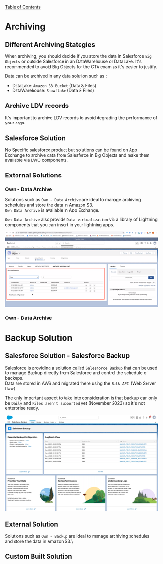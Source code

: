 [Table of Contents](../Documentation.md)
# Archiving

## Different Archiving Stategies

When archiving, you should decide if you store the data in Salesforce `Big Objects` or outside Salesforce in an DataWarehouse or DataLake.
It's recommended to avoid Big Objects for the CTA exam as it's easier to justify.

Data can be archived in any data solution such as : 
- DataLake: `Amazon S3 Bucket` (Data & Files)
- DataWarehouse: `Snowflake` (Data & Files)


## Archive LDV records
It's important to archive LDV records to avoid degrading the performance of your orgs.


## Salesforce Solution
No Specific salesforce product but solutions can be found on App Exchange to archive data from Salesforce in Big Objects and make them available via LWC components.

## External Solutions

### Own - Data Archive
Solutions such as `Own - Data Archive` are ideal to manage archiving schedules and store the data in Amazon S3.\
`Own Data Archive` is available in App Exchange.

`Own Data Archive` also provide `Data virtualization` via a library of Lightning components that you can insert in your lightning apps.

![Salesforce Backup](../../Images/ownbackup-1.png)

### Own - Data Archive



# Backup Solution
## Salesforce Solution - Salesforce Backup
Salesforce is providing a solution called `Salesforce Backup` that can be used to manage Backup directly from Salesforce and control the schedule of backups.\
Data are stored in AWS and migrated there using the `Bulk API `(Web Server flow)

The only important aspect to take into consideration is that backup can only be `Daily` and `Files aren't supported` yet (November 2023) so it's not enterprise ready.

![Salesforce Backup](../../Images/CTA%20-%20Diagrams%20-%20Salesforce%20Backup.png)

## External Solution
Solutions such as `Own - Backup` are ideal to manage archiving schedules and store the data in Amazon S3.\

## Custom Built Solution

